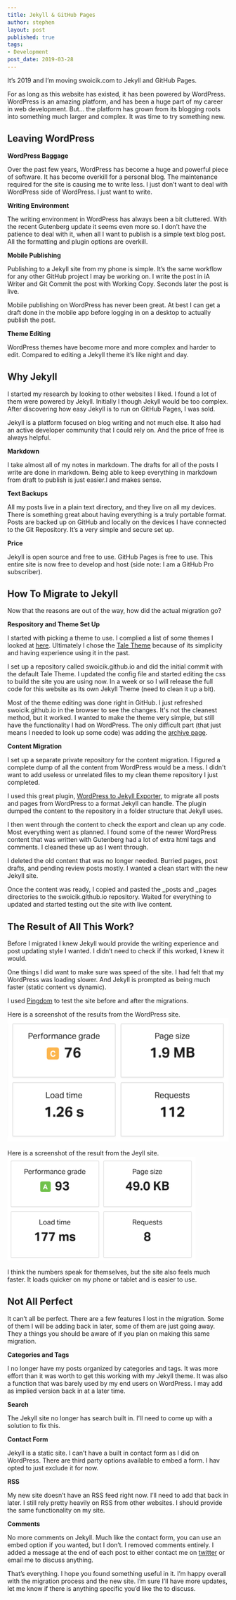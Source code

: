 ```yaml
---
title: Jekyll & GitHub Pages
author: stephen
layout: post
published: true
tags:
- Development
post_date: 2019-03-28
---
```

It’s 2019 and I’m moving swoicik.com to Jekyll and GitHub Pages.

For as long as this website has existed, it has been powered by WordPress. WordPress is an amazing platform, and has been a huge part of my career in web development. But... the platform has grown from its blogging roots into something much larger and complex. It was time to try something new.

## Leaving WordPress  

**WordPress Baggage**

Over the past few years, WordPress has become a huge and powerful piece of software. It has become overkill for a personal blog. The maintenance required for the site is causing me to write less. I just don’t want to deal with WordPress side of WordPress. I just want to write.

**Writing Environment**

The writing environment in WordPress has always been a bit cluttered. With the recent Gutenberg update it seems even more so. I don’t have the patience to deal with it, when all I want to publish is a simple text blog post. All the formatting and plugin options are overkill.

**Mobile Publishing**

Publishing to a Jekyll site from my phone is simple. It’s the same workflow for any other GitHub project I may be working on. I write the post in iA Writer and Git Commit the post with Working Copy. Seconds later the post is live.

Mobile publishing on WordPress has never been great. At best I can get a draft done in the mobile app before logging in on a desktop to actually publish the post.

**Theme Editing**

WordPress themes have become more and more complex and harder to edit. Compared to editing a Jekyll theme it’s like night and day.

## Why Jekyll

I started my research by looking to other websites I liked. I found a lot of them were powered by Jekyll. Initially I though Jekyll would be too complex. After discovering how easy Jekyll is to run on GitHub Pages, I was sold.

Jekyll is a platform focused on blog writing and not much else. It also had an active developer community that I could rely on. And the price of free is always helpful.

**Markdown**

I take almost all of my notes in markdown. The drafts for all of the posts I write are done in markdown. Being able to keep everything in markdown from draft to publish is just easier.l and makes sense.

**Text Backups**

All my posts live in a plain text directory, and they live on all my devices. There is something great about having everything is a truly portable format. Posts are backed up on GitHub and locally on the devices I have connected to the Git Repository. It’s a very simple and secure set up.

**Price**

Jekyll is open source and free to use. GitHub Pages is free to use. This entire site is now free to develop and host (side note: I am a GitHub Pro subscriber).

## How To Migrate to Jekyll

Now that the reasons are out of the way, how did the actual migration go?

**Respository and Theme Set Up**

I started with picking a theme to use. I complied a list of some themes I looked at [here](https://github.com/swoicik/Jekyll-Resources). Ultimately I chose the [Tale Theme](https://github.com/chesterhow/tale) because of its simplicity and having experience using it in the past.  

I set up a repository called swoicik.github.io and did the initial commit with the default Tale Theme. I updated the config file and started editing the css to build the site you are using now. In a week or so I will release the full code for this website as its own Jekyll Theme (need to clean it up a bit).

Most of the theme editing was done right in GitHub. I just refreshed swoicik.github.io in the browser to see the changes. It's not the cleanest method, but it worked. I wanted to make the theme very simple, but still have the functionality I had on WordPress. The only difficult part (that just means I needed to look up some code) was adding the [archive page](/archive).

**Content Migration**

I set up a separate private repository for the content migration. I figured a complete dump of all the content from WordPress would be a mess. I didn't want to add useless or unrelated files to my clean theme repository I just completed.

I used this great plugin, [WordPress to Jekyll Exporter](https://github.com/benbalter/wordpress-to-jekyll-exporter), to migrate all posts and pages from WordPress to a format Jekyll can handle. The plugin dumped the content to the repository in a folder structure that Jekyll uses.

I then went through the content to check the export and clean up any code. Most everything went as planned. I found some of the newer WordPress content that was written with Gutenberg had a lot of extra html tags and comments. I cleaned these up as I went through.

I deleted the old content that was no longer needed. Burried pages, post drafts, and pending review posts mostly. I wanted a clean start with the new Jekyll site.

Once the content was ready, I copied and pasted the _posts and _pages directories to the swoicik.github.io repository. Waited for everything to updated and started testing out the site with live content.

## The Result of All This Work?

Before I migrated I knew Jekyll would provide the writing experience and post updating style I wanted. I didn’t need to check if this worked, I knew it would.

One things I did want to make sure was speed of the site. I had felt that my WordPress was loading slower. And Jekyll is prompted as being much faster (static content vs dynamic).

I used [Pingdom](https://tools.pingdom.com) to test the site before and after the migrations.

Here is a screenshot of the results from the WordPress site.
![WordPress Speed Test](/assets/img/wordpress-speed-test.png)

Here is a screenshot of the result from the Jeyll site.
![Jekyll Speed Test](/assets/img/jekyll-speed-test.png)

I think the numbers speak for themselves, but the site also feels much faster. It loads quicker on my phone or tablet and is easier to use.

## Not All Perfect

It can’t all be perfect. There are a few features I lost in the migration. Some of them I will be adding back in later, some of them are just going away. They a things you should be aware of if you plan on making this same migration.

**Categories and Tags**

I no longer have my posts organized by categories and tags. It was more effort than it was worth to get this working with my Jekyll theme. It was also a function that was barely used by my end users on WordPress. I may add as implied version back in at a later time.

**Search**

The Jekyll site no longer has search built in. I’ll need to come up with a solution to fix this.

**Contact Form**

Jekyll is a static site. I can’t have a built in contact form as I did on WordPress. There are third party options available to embed a form. I hav opted to just exclude it for now.

**RSS**

My new site doesn’t have an RSS feed right now. I’ll need to add that back in later. I still rely pretty heavily on RSS from other websites. I should provide the same functionality on my site.

**Comments**

No more comments on Jekyll. Much like the contact form, you can use an embed option if you wanted, but I don’t. I removed comments entirely. I added a message at the end of each post to either contact me on [twitter](https://twitter.com/swoicik) or email me to discuss anything.

That’s everything. I hope you found something useful in it. I’m happy overall with the migration process and the new site. I’m sure I’ll have more updates, let me know if there is anything specific you’d like the to discuss.
